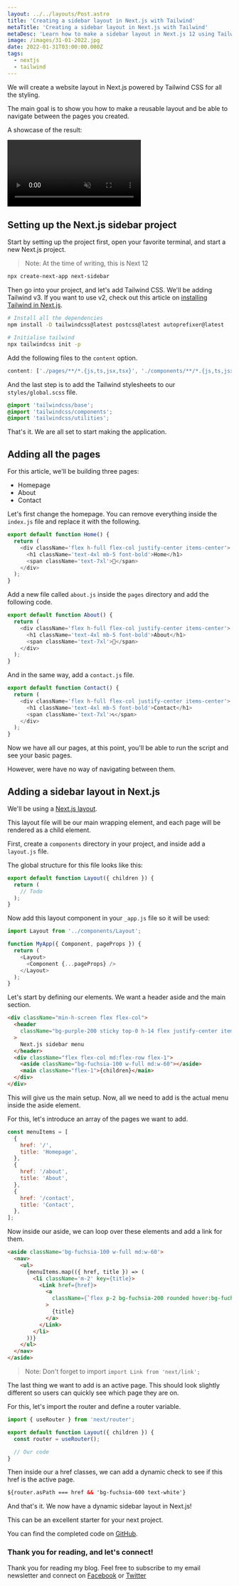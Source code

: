 ```yaml
---
layout: ../../layouts/Post.astro
title: 'Creating a sidebar layout in Next.js with Tailwind'
metaTitle: 'Creating a sidebar layout in Next.js with Tailwind'
metaDesc: 'Learn how to make a sidebar layout in Next.js 12 using Tailwind v3'
image: /images/31-01-2022.jpg
date: 2022-01-31T03:00:00.000Z
tags:
  - nextjs
  - tailwind
---
```


We will create a website layout in Next.js powered by Tailwind CSS for all the styling.

The main goal is to show you how to make a reusable layout and be able to navigate between the pages you created.

A showcase of the result:

<!-- ![Creating a sidebar layout in Next.js with Tailwind](https://cdn.hashnode.com/res/hashnode/image/upload/v1642834367343/n1ByKldm0.gif) -->
<video autoplay loop muted playsinline>
  <source src="https://res.cloudinary.com/daily-dev-tips/video/upload/v1642834394/next-sidebar_kotys7.webm" type="video/webm" />
  <source src="https://res.cloudinary.com/daily-dev-tips/video/upload/v1642834394/next-sidebar_lskuwp.mp4" type="video/mp4" />
</video>

## Setting up the Next.js sidebar project

Start by setting up the project first, open your favorite terminal, and start a new Next.js project.

> Note: At the time of writing, this is Next 12

```bash
npx create-next-app next-sidebar
```

Then go into your project, and let's add Tailwind CSS.
We'll be adding Tailwind v3. If you want to use v2, check out this article on [installing Tailwind in Next.js](https://daily-dev-tips.com/posts/setting-up-nextjs-with-tailwind-css/).

```bash
# Install all the dependencies
npm install -D tailwindcss@latest postcss@latest autoprefixer@latest

# Initialise tailwind
npx tailwindcss init -p
```

Add the following files to the `content` option.

```js
content: ['./pages/**/*.{js,ts,jsx,tsx}', './components/**/*.{js,ts,jsx,tsx}'],
```

And the last step is to add the Tailwind stylesheets to our `styles/global.scss` file.

```css
@import 'tailwindcss/base';
@import 'tailwindcss/components';
@import 'tailwindcss/utilities';
```

That's it. We are all set to start making the application.

## Adding all the pages

For this article, we'll be building three pages:

- Homepage
- About
- Contact

Let's first change the homepage. You can remove everything inside the `index.js` file and replace it with the following.

```js
export default function Home() {
  return (
    <div className='flex h-full flex-col justify-center items-center'>
      <h1 className='text-4xl mb-5 font-bold'>Home</h1>
      <span className='text-7xl'>🏡</span>
    </div>
  );
}
```

Add a new file called `about.js` inside the `pages` directory and add the following code.

```js
export default function About() {
  return (
    <div className='flex h-full flex-col justify-center items-center'>
      <h1 className='text-4xl mb-5 font-bold'>About</h1>
      <span className='text-7xl'>💬</span>
    </div>
  );
}
```

And in the same way, add a `contact.js` file.

```js
export default function Contact() {
  return (
    <div className='flex h-full flex-col justify-center items-center'>
      <h1 className='text-4xl mb-5 font-bold'>Contact</h1>
      <span className='text-7xl'>📞</span>
    </div>
  );
}
```

Now we have all our pages, at this point, you'll be able to run the script and see your basic pages.

However, were have no way of navigating between them.

## Adding a sidebar layout in Next.js

We'll be using a [Next.js layout](https://daily-dev-tips.com/posts/creating-a-reusable-layout-in-nextjs/).

This layout file will be our main wrapping element, and each page will be rendered as a child element.

First, create a `components` directory in your project, and inside add a `layout.js` file.

The global structure for this file looks like this:

```js
export default function Layout({ children }) {
  return (
    // Todo
  );
}
```

Now add this layout component in your `_app.js` file so it will be used:

```js
import Layout from '../components/Layout';

function MyApp({ Component, pageProps }) {
  return (
    <Layout>
      <Component {...pageProps} />
    </Layout>
  );
}
```

Let's start by defining our elements. We want a header aside and the main section.

```html
<div className="min-h-screen flex flex-col">
  <header
    className="bg-purple-200 sticky top-0 h-14 flex justify-center items-center font-semibold uppercase"
  >
    Next.js sidebar menu
  </header>
  <div className="flex flex-col md:flex-row flex-1">
    <aside className="bg-fuchsia-100 w-full md:w-60"></aside>
    <main className="flex-1">{children}</main>
  </div>
</div>
```

This will give us the main setup. Now, all we need to add is the actual menu inside the aside element.

For this, let's introduce an array of the pages we want to add.

```js
const menuItems = [
  {
    href: '/',
    title: 'Homepage',
  },
  {
    href: '/about',
    title: 'About',
  },
  {
    href: '/contact',
    title: 'Contact',
  },
];
```

Now inside our aside, we can loop over these elements and add a link for them.

```html
<aside className='bg-fuchsia-100 w-full md:w-60'>
  <nav>
    <ul>
      {menuItems.map(({ href, title }) => (
        <li className='m-2' key={title}>
          <Link href={href}>
            <a
              className={`flex p-2 bg-fuchsia-200 rounded hover:bg-fuchsia-400 cursor-pointer`}
            >
              {title}
            </a>
          </Link>
        </li>
      ))}
    </ul>
  </nav>
</aside>
```

> Note: Don't forget to import `import Link from 'next/link';`

The last thing we want to add is an active page. This should look slightly different so users can quickly see which page they are on.

For this, let's import the router and define a router variable.

```js
import { useRouter } from 'next/router';

export default function Layout({ children }) {
  const router = useRouter();

  // Our code
}
```

Then inside our a href classes, we can add a dynamic check to see if this href is the active page.

```html
${router.asPath === href && 'bg-fuchsia-600 text-white'}
```

And that's it. We now have a dynamic sidebar layout in Next.js!

This can be an excellent starter for your next project.

You can find the completed code on [GitHub](https://github.com/rebelchris/next-sidebar).

### Thank you for reading, and let's connect!

Thank you for reading my blog. Feel free to subscribe to my email newsletter and connect on [Facebook](https://www.facebook.com/DailyDevTipsBlog) or [Twitter](https://twitter.com/DailyDevTips1)
